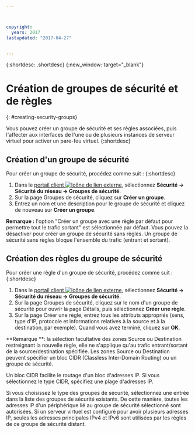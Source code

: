 ```yaml
---



copyright:
  years: 2017
lastupdated: "2017-04-27"


---
```


{:shortdesc: .shortdesc}
{:new_window: target="_blank"}


# Création de groupes de sécurité et de règles
{: #creating-security-groups}

Vous pouvez créer un groupe de sécurité et ses règles associées, puis l'affecter aux interfaces de l'une ou de plusieurs instances de serveur virtuel pour activer un pare-feu virtuel.
{:shortdesc}

## Création d'un groupe de sécurité

Pour créer un groupe de sécurité, procédez comme suit :
{:shortdesc}
 
1. Dans le [portail client ![Icône de lien externe](../../icons/launch-glyph.svg "Icône de lien externe")](https://control.softlayer.com/), sélectionnez **Sécurité -> Sécurité du réseau -> Groupes de sécurité**.
2. Sur la page Groupes de sécurité, cliquez sur **Créer un groupe**.
3. Entrez un nom et une description pour le groupe de sécurité et cliquez de nouveau sur **Créer un groupe**.

**Remarque :** l'option "Créer un groupe avec une règle par défaut pour permettre tout le trafic sortant" est sélectionnée par défaut. Vous pouvez la désactiver pour créer un groupe de sécurité sans règles. Un groupe de sécurité sans règles bloque l'ensemble du trafic (entrant et sortant).

## Création des règles du groupe de sécurité

Pour créer une règle d'un groupe de sécurité, procédez comme suit :
{:shortdesc}

1. Dans le [portail client ![Icône de lien externe](../../icons/launch-glyph.svg "Icône de lien externe")](https://control.softlayer.com/), sélectionnez **Sécurité -> Sécurité du réseau -> Groupes de sécurité**.
2. Sur la page Groupes de sécurité, cliquez sur le nom d'un groupe de sécurité pour ouvrir la page Détails, puis sélectionnez **Créer une règle**.
3. Sur la page Créer une règle, entrez tous les attributs appropriés (sens, type d'IP, protocole et informations relatives à la source et à la destination, par exemple). Quand vous avez terminé, cliquez sur **OK**.

**Remarque **: la sélection facultative des zones Source ou Destination restreignant la nouvelle règle, elle ne s'applique qu'au trafic entrant/sortant de la source/destination spécifiée. Les zones Source ou Destination peuvent spécifier un bloc CIDR (Classless Inter-Domain Routing) ou un groupe de sécurité. 

Un bloc CIDR facilite le routage d'un bloc d'adresses IP.  Si vous sélectionnez le type CIDR, spécifiez une plage d'adresses IP. 

Si vous choisissez le type des groupes de sécurité, sélectionnez une entrée dans la liste des groupes de sécurité existants. De cette manière, toutes les adresses IP d'un périphérique lié au groupe de sécurité sélectionné sont autorisées. Si un serveur virtuel est configuré pour avoir plusieurs adresses IP, seules les adresses principales IPv4 et IPv6 sont utilisées par les règles de ce groupe de sécurité distant.
